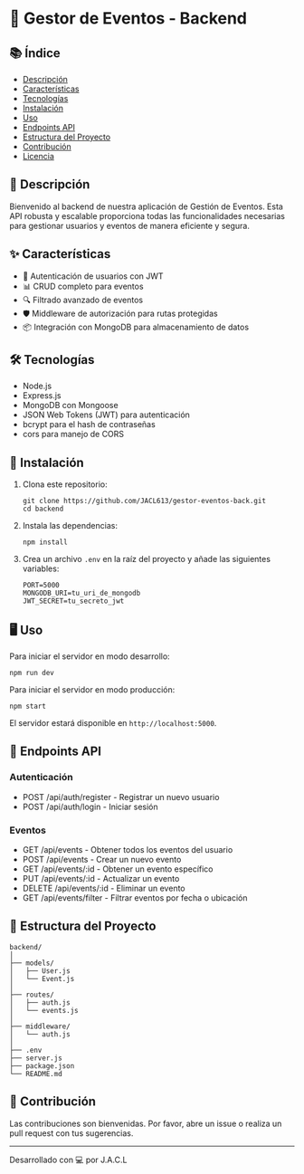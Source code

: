 # 🚀 Gestor de Eventos - Backend

## 📚 Índice

- [Descripción](#-descripción)
- [Características](#-características)
- [Tecnologías](#-tecnologías)
- [Instalación](#-instalación)
- [Uso](#-uso)
- [Endpoints API](#-endpoints-api)
- [Estructura del Proyecto](#-estructura-del-proyecto)
- [Contribución](#-contribución)
- [Licencia](#-licencia)

## 🌟 Descripción

Bienvenido al backend de nuestra aplicación de Gestión de Eventos. Esta API robusta y escalable proporciona todas las funcionalidades necesarias para gestionar usuarios y eventos de manera eficiente y segura.

## ✨ Características

- 🔐 Autenticación de usuarios con JWT
- 📊 CRUD completo para eventos
- 🔍 Filtrado avanzado de eventos
- 🛡️ Middleware de autorización para rutas protegidas
- 📦 Integración con MongoDB para almacenamiento de datos

## 🛠 Tecnologías

- Node.js
- Express.js
- MongoDB con Mongoose
- JSON Web Tokens (JWT) para autenticación
- bcrypt para el hash de contraseñas
- cors para manejo de CORS

## 🚀 Instalación

1. Clona este repositorio:
   ```
   git clone https://github.com/JACL613/gestor-eventos-back.git
   cd backend
   ```

2. Instala las dependencias:
   ```
   npm install
   ```

3. Crea un archivo `.env` en la raíz del proyecto y añade las siguientes variables:
   ```
   PORT=5000
   MONGODB_URI=tu_uri_de_mongodb
   JWT_SECRET=tu_secreto_jwt
   ```

## 🖥 Uso

Para iniciar el servidor en modo desarrollo:

```
npm run dev
```

Para iniciar el servidor en modo producción:

```
npm start
```

El servidor estará disponible en `http://localhost:5000`.

## 🔗 Endpoints API

### Autenticación

- POST /api/auth/register - Registrar un nuevo usuario
- POST /api/auth/login - Iniciar sesión

### Eventos

- GET /api/events - Obtener todos los eventos del usuario
- POST /api/events - Crear un nuevo evento
- GET /api/events/:id - Obtener un evento específico
- PUT /api/events/:id - Actualizar un evento
- DELETE /api/events/:id - Eliminar un evento
- GET /api/events/filter - Filtrar eventos por fecha o ubicación

## 📁 Estructura del Proyecto

```
backend/
│
├── models/
│   ├── User.js
│   └── Event.js
│
├── routes/
│   ├── auth.js
│   └── events.js
│
├── middleware/
│   └── auth.js
│
├── .env
├── server.js
├── package.json
└── README.md
```

## 🤝 Contribución

Las contribuciones son bienvenidas. Por favor, abre un issue o realiza un pull request con tus sugerencias.


---

Desarrollado con 💻 por J.A.C.L